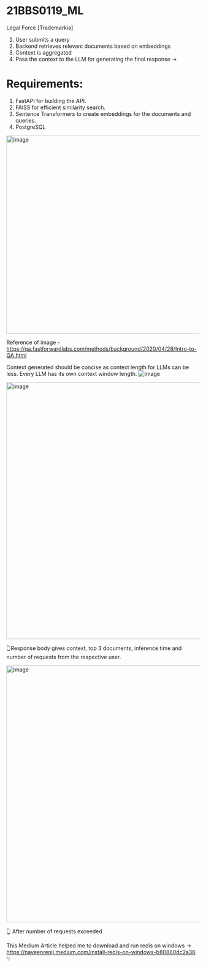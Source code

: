# 21BBS0119_ML
Legal Force [Trademarkia] 

1. User submits a query
2. Backend retrieves relevant documents based on embeddings 
3. Context is aggregated 
4. Pass the context to the LLM for generating the final response →


# Requirements:
1. FastAPI for building the API.
2. FAISS for efficient similarity search.
3. Sentence Transformers to create embeddings for the documents and queries.
4. PostgreSQL

<img width="517" alt="image" src="https://github.com/user-attachments/assets/ac8b1a0f-1b29-4e9b-8ac5-350c610d2ad6">

Reference of image - https://qa.fastforwardlabs.com/methods/background/2020/04/28/Intro-to-QA.html



Context generated should be concise as context length for LLMs can be less. Every LLM has its own context window length. 
![image](https://github.com/user-attachments/assets/1dae3cf2-8119-4a8f-978a-7d7b984808c3)

<img width="670" alt="image" src="https://github.com/user-attachments/assets/e080f52f-c9e0-4f03-9bcd-487823d81e31">

👆Response body gives context, top 3 documents, inference time and number of requests from the respective user.

<img width="670" alt="image" src="https://github.com/user-attachments/assets/d8adaba2-a0bd-4b80-9d74-6b8456b1ab7a">

👆 After number of requests exceeded 



This Medium Article helped me to download and run redis on windows -> https://naveenrenji.medium.com/install-redis-on-windows-b80880dc2a36 ✨
